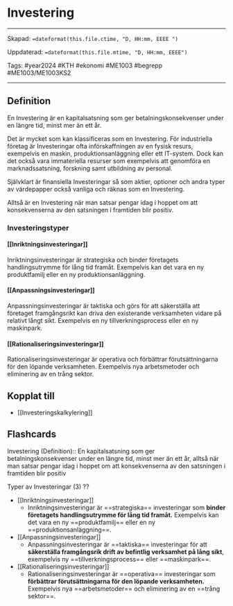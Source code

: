 # Investering

---
Skapad: `=dateformat(this.file.ctime, "D, HH:mm, EEEE ")`

Uppdaterad: `=dateformat(this.file.mtime, "D, HH:mm, EEEE")`

Tags: #year2024 #KTH #ekonomi #ME1003 #begrepp #ME1003/ME1003KS2

---

## Definition

En Investering är en kapitalsatsning som ger betalningskonsekvenser under en längre tid, minst mer än ett år.

Det är mycket som kan klassificeras som en Investering. För industriella företag är Investeringar ofta införskaffningen av en fysisk resurs, exempelvis en maskin, produktionsanläggning eller ett IT-system. Dock kan det också vara immateriella resurser som exempelvis att genomföra en marknadssatsning, forskning samt utbildning av personal.

Självklart är finansiella Investeringar så som aktier, optioner och andra typer av värdepapper också vanliga och räknas som en Investering.

Alltså är en Investering när man satsar pengar idag i hoppet om att konsekvenserna av den satsningen i framtiden blir positiv.

### Investeringstyper

#### [[Inriktningsinvesteringar]]

Inriktningsinvesteringar är strategiska och binder företagets handlingsutrymme för lång tid framåt. Exempelvis kan det vara en ny produktfamilj eller en ny produktionsanläggning.

#### [[Anpassningsinvesteringar]]

Anpassningsinvesteringar är taktiska och görs för att säkerställa att företaget framgångsrikt kan driva den existerande verksamheten vidare på relativt långt sikt. Exempelvis en ny tillverkningsprocess eller en ny maskinpark.

#### [[Rationaliseringsinvesteringar]]

Rationaliseringsinvesteringar är operativa och förbättrar förutsättningarna för den löpande verksamheten. Exempelvis nya arbetsmetoder och eliminering av en trång sektor.

## Kopplat till

- [[Investeringskalkylering]]

## Flashcards

Investering (Definition):: En kapitalsatsning som ger betalningskonsekvenser under en längre tid, minst mer än ett år, alltså när man satsar pengar idag i hoppet om att konsekvenserna av den satsningen i framtiden blir positiv
<!--SR:!2024-02-25,9,250-->

Typer av Investeringar (3)
??
- [[Inriktningsinvesteringar]]
	- Inriktningsinvesteringar är ==strategiska== investeringar som **binder företagets handlingsutrymme för lång tid framåt.** Exempelvis kan det vara en ny ==produktfamilj== eller en ny ==produktionsanläggning==.
- [[Anpassningsinvesteringar]]
	- Anpassningsinvesteringar är ==taktiska== investeringar för att **säkerställa framgångsrik drift av befintlig verksamhet på lång sikt**, exempelvis ny ==tillverkningsprocess== eller ==maskinpark==.
- [[Rationaliseringsinvesteringar]]
	- Rationaliseringsinvesteringar är ==operativa== investeringar som **förbättrar förutsättningarna för den löpande verksamheten.** Exempelvis nya ==arbetsmetoder== och eliminering av en ==trång sektor==.
<!--SR:!2024-02-26,2,190!2024-02-26,3,208-->

